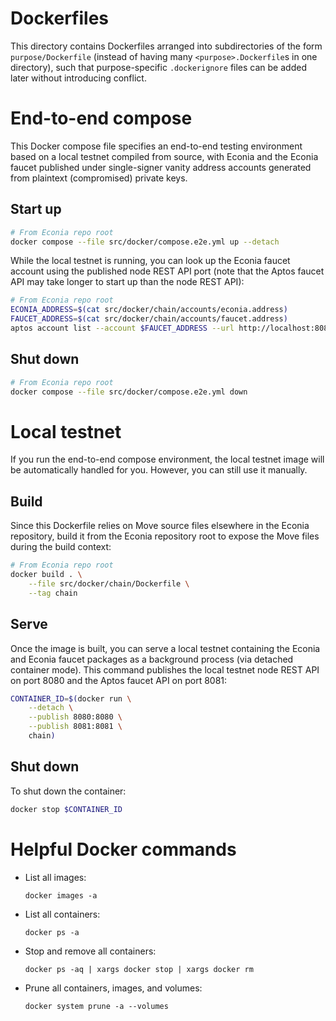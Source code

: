 # Dockerfiles

This directory contains Dockerfiles arranged into subdirectories of the form `purpose/Dockerfile` (instead of having many `<purpose>.Dockerfile`s in one directory), such that purpose-specific `.dockerignore` files can be added later without introducing conflict.

# End-to-end compose

This Docker compose file specifies an end-to-end testing environment based on a local testnet compiled from source, with Econia and the Econia faucet published under single-signer vanity address accounts generated from plaintext (compromised) private keys.

## Start up

```bash
# From Econia repo root
docker compose --file src/docker/compose.e2e.yml up --detach
```

While the local testnet is running, you can look up the Econia faucet account using the published node REST API port (note that the Aptos faucet API may take longer to start up than the node REST API):

```bash
# From Econia repo root
ECONIA_ADDRESS=$(cat src/docker/chain/accounts/econia.address)
FAUCET_ADDRESS=$(cat src/docker/chain/accounts/faucet.address)
aptos account list --account $FAUCET_ADDRESS --url http://localhost:8080
```

## Shut down

```bash
# From Econia repo root
docker compose --file src/docker/compose.e2e.yml down
```

# Local testnet

If you run the end-to-end compose environment, the local testnet image will be automatically handled for you.
However, you can still use it manually.

## Build

Since this Dockerfile relies on Move source files elsewhere in the Econia repository, build it from the Econia repository root to expose the Move files during the build context:

```bash
# From Econia repo root
docker build . \
    --file src/docker/chain/Dockerfile \
    --tag chain
```

## Serve

Once the image is built, you can serve a local testnet containing the Econia and Econia faucet packages as a background process (via detached container mode).
This command publishes the local testnet node REST API on port 8080 and the Aptos faucet API on port 8081:

```bash
CONTAINER_ID=$(docker run \
    --detach \
    --publish 8080:8080 \
    --publish 8081:8081 \
    chain)
```

## Shut down

To shut down the container:

```bash
docker stop $CONTAINER_ID
```

# Helpful Docker commands

- List all images:

    ```
    docker images -a
    ```

- List all containers:

    ```
    docker ps -a
    ```

- Stop and remove all containers:

    ```
    docker ps -aq | xargs docker stop | xargs docker rm
    ```

- Prune all containers, images, and volumes:

    ```
    docker system prune -a --volumes
    ```
